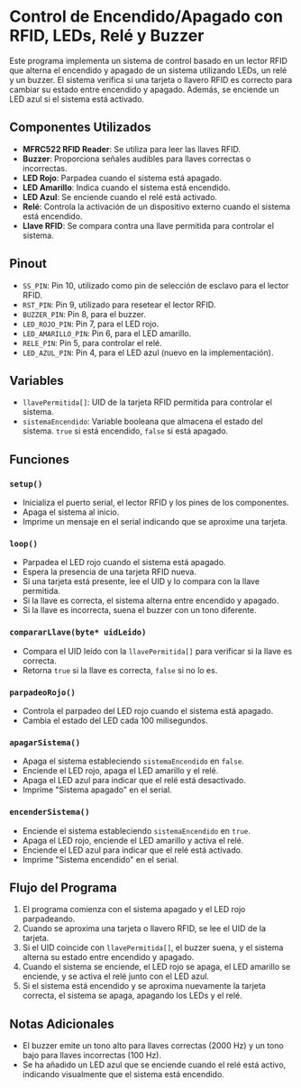 # Control de Encendido/Apagado con RFID, LEDs, Relé y Buzzer

Este programa implementa un sistema de control basado en un lector RFID que alterna el encendido y apagado de un sistema utilizando LEDs, un relé y un buzzer. El sistema verifica si una tarjeta o llavero RFID es correcto para cambiar su estado entre encendido y apagado. Además, se enciende un LED azul si el sistema está activado.

## Componentes Utilizados

- **MFRC522 RFID Reader**: Se utiliza para leer las llaves RFID.
- **Buzzer**: Proporciona señales audibles para llaves correctas o incorrectas.
- **LED Rojo**: Parpadea cuando el sistema está apagado.
- **LED Amarillo**: Indica cuando el sistema está encendido.
- **LED Azul**: Se enciende cuando el relé está activado.
- **Relé**: Controla la activación de un dispositivo externo cuando el sistema está encendido.
- **Llave RFID**: Se compara contra una llave permitida para controlar el sistema.

## Pinout

- `SS_PIN`: Pin 10, utilizado como pin de selección de esclavo para el lector RFID.
- `RST_PIN`: Pin 9, utilizado para resetear el lector RFID.
- `BUZZER_PIN`: Pin 8, para el buzzer.
- `LED_ROJO_PIN`: Pin 7, para el LED rojo.
- `LED_AMARILLO_PIN`: Pin 6, para el LED amarillo.
- `RELE_PIN`: Pin 5, para controlar el relé.
- `LED_AZUL_PIN`: Pin 4, para el LED azul (nuevo en la implementación).

## Variables

- `llavePermitida[]`: UID de la tarjeta RFID permitida para controlar el sistema.
- `sistemaEncendido`: Variable booleana que almacena el estado del sistema. `true` si está encendido, `false` si está apagado.

## Funciones

### `setup()`
- Inicializa el puerto serial, el lector RFID y los pines de los componentes.
- Apaga el sistema al inicio.
- Imprime un mensaje en el serial indicando que se aproxime una tarjeta.

### `loop()`
- Parpadea el LED rojo cuando el sistema está apagado.
- Espera la presencia de una tarjeta RFID nueva.
- Si una tarjeta está presente, lee el UID y lo compara con la llave permitida.
- Si la llave es correcta, el sistema alterna entre encendido y apagado.
- Si la llave es incorrecta, suena el buzzer con un tono diferente.

### `compararLlave(byte* uidLeido)`
- Compara el UID leído con la `llavePermitida[]` para verificar si la llave es correcta.
- Retorna `true` si la llave es correcta, `false` si no lo es.

### `parpadeoRojo()`
- Controla el parpadeo del LED rojo cuando el sistema está apagado.
- Cambia el estado del LED cada 100 milisegundos.

### `apagarSistema()`
- Apaga el sistema estableciendo `sistemaEncendido` en `false`.
- Enciende el LED rojo, apaga el LED amarillo y el relé.
- Apaga el LED azul para indicar que el relé está desactivado.
- Imprime "Sistema apagado" en el serial.

### `encenderSistema()`
- Enciende el sistema estableciendo `sistemaEncendido` en `true`.
- Apaga el LED rojo, enciende el LED amarillo y activa el relé.
- Enciende el LED azul para indicar que el relé está activado.
- Imprime "Sistema encendido" en el serial.

## Flujo del Programa

1. El programa comienza con el sistema apagado y el LED rojo parpadeando.
2. Cuando se aproxima una tarjeta o llavero RFID, se lee el UID de la tarjeta.
3. Si el UID coincide con `llavePermitida[]`, el buzzer suena, y el sistema alterna su estado entre encendido y apagado.
4. Cuando el sistema se enciende, el LED rojo se apaga, el LED amarillo se enciende, y se activa el relé junto con el LED azul.
5. Si el sistema está encendido y se aproxima nuevamente la tarjeta correcta, el sistema se apaga, apagando los LEDs y el relé.

## Notas Adicionales

- El buzzer emite un tono alto para llaves correctas (2000 Hz) y un tono bajo para llaves incorrectas (100 Hz).
- Se ha añadido un LED azul que se enciende cuando el relé está activo, indicando visualmente que el sistema está encendido.
